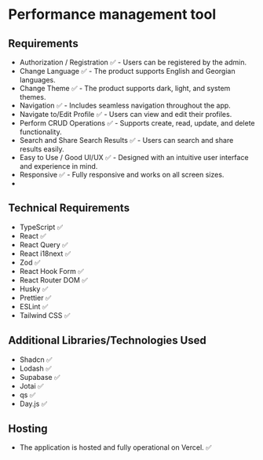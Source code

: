 # Performance management tool

## Requirements

- Authorization / Registration ✅ - Users can be registered by the admin.
- Change Language ✅ - The product supports English and Georgian languages.
- Change Theme ✅ - The product supports dark, light, and system themes.
- Navigation ✅ - Includes seamless navigation throughout the app.
- Navigate to/Edit Profile ✅ - Users can view and edit their profiles.
- Perform CRUD Operations ✅ - Supports create, read, update, and delete functionality.
- Search and Share Search Results ✅ - Users can search and share results easily.
- Easy to Use / Good UI/UX ✅ - Designed with an intuitive user interface and experience in mind.
- Responsive ✅ - Fully responsive and works on all screen sizes.
- 
## Technical Requirements 

- TypeScript ✅
- React ✅
- React Query ✅
- React i18next ✅
- Zod ✅
- React Hook Form ✅
- React Router DOM ✅
- Husky ✅
- Prettier ✅
- ESLint ✅
- Tailwind CSS ✅

## Additional Libraries/Technologies Used
- Shadcn ✅
- Lodash ✅
- Supabase ✅
- Jotai ✅
- qs ✅
- Day.js ✅

## Hosting

- The application is hosted and fully operational on Vercel. ✅

